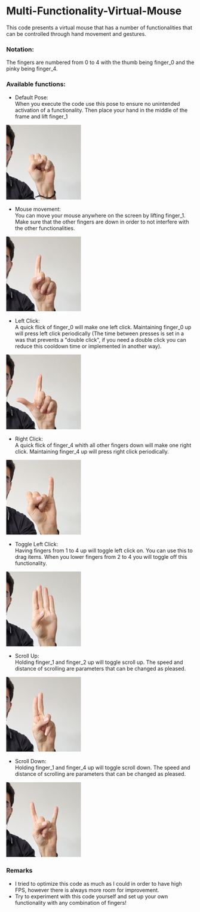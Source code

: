# Multi-Functionality-Virtual-Mouse
This code presents a virtual mouse that has a number of functionalities that can be controlled through hand movement and gestures.

### Notation:
The fingers are numbered from 0 to 4 with the thumb being finger_0 and the pinky being finger_4.

### Available functions:
- Default Pose: <br>
When you execute the code use this pose to ensure no unintended activation of a functionality. Then place your hand in the middle of the frame and lift finger_1 
<img src="/assets/images/Default_Pose.jpg" width="200">

- Mouse movement: <br>
You can move your mouse anywhere on the screen by lifting finger_1. Make sure that the other fingers are down in order to not interfere with the other functionalities.
<img src="/assets/images/Move_Mouse.jpg" width="200">

- Left Click: <br>
A quick flick of finger_0 will make one left click. Maintaining finger_0 up will press left click periodically (The time between presses is set in a was that prevents a "double click", if you need a double click you can reduce this cooldown time or implemented in another way).
<img src="/assets/images/Left_Click.jpg" width="200">

- Right Click: <br>
A quick flick of finger_4 whith all other fingers down will make one right click. Maintaining finger_4 up will press right click periodically.
<img src="/assets/images/Right_Click.jpg" width="200">

- Toggle Left Click: <br>
Having fingers from 1 to 4 up will toggle left click on. You can use this to drag items. When you lower fingers from 2 to 4 you will toggle off this functionality.
<img src="/assets/images/Drag.jpg" width="200">

- Scroll Up: <br>
Holding finger_1 and finger_2 up will toggle scroll up. The speed and distance of scrolling are parameters that can be changed as pleased.
<img src="/assets/images/Scroll_Up.jpg" width="200">

- Scroll Down: <br>
Holding finger_1 and finger_4 up will toggle scroll down. The speed and distance of scrolling are parameters that can be changed as pleased.
<img src="/assets/images/Scroll_Down.jpg" width="200">

### Remarks
* I tried to optimize this code as much as I could in order to have high FPS, however there is always more room for improvement.
* Try to experiment with this code yourself and set up your own functionality with any combination of fingers!
